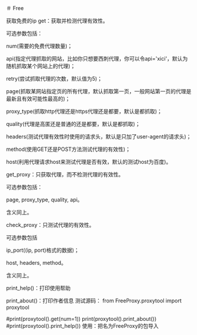 ＃ Free

获取免费的ip
get：获取并检测代理有效性。

可选参数包括：

num(需要的免费代理数量)；

api(指定代理抓取的网站，比如你只想要西刺代理，你可以令api='xici'，默认为随机抓取某个网站上的代理)；

retry(尝试抓取代理的次数，默认值为5)；

page(抓取某网站指定页的所有代理，默认抓取第一页，一般网站第一页的代理是最新且有效可能性最高的)；

proxy_type(抓取http代理还是https代理还是都要，默认是都抓取)；

quality(代理是高匿还是普通的还是都要，默认是都抓取)；

headers(测试代理有效性时使用的请求头，默认是只加了user-agent的请求头)；

method(使用GET还是POST方法测试代理的有效性)；

host(利用代理请求host来测试代理是否有效，默认的测试host为百度)。

get_proxy：只获取代理，而不检测代理的有效性。

可选参数包括：

page, proxy_type, quality, api。

含义同上。

check_proxy：只测试代理的有效性。

可选参数包括

ip_port((ip, port)格式的数据)；

host, headers, method。

含义同上。

print_help()：打印使用帮助

print_about()：打印作者信息
测试源码：
from FreeProxy.proxytool import proxytool

#print(proxytool().get(num=1))
print(proxytool().print_about())
#print(proxytool().print_help())
使用：把名为FreeProxy的包导入

